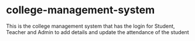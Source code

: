 # college-management-system
This is the college management system that has the login for Student, Teacher and Admin to add details and update the attendance of the student
